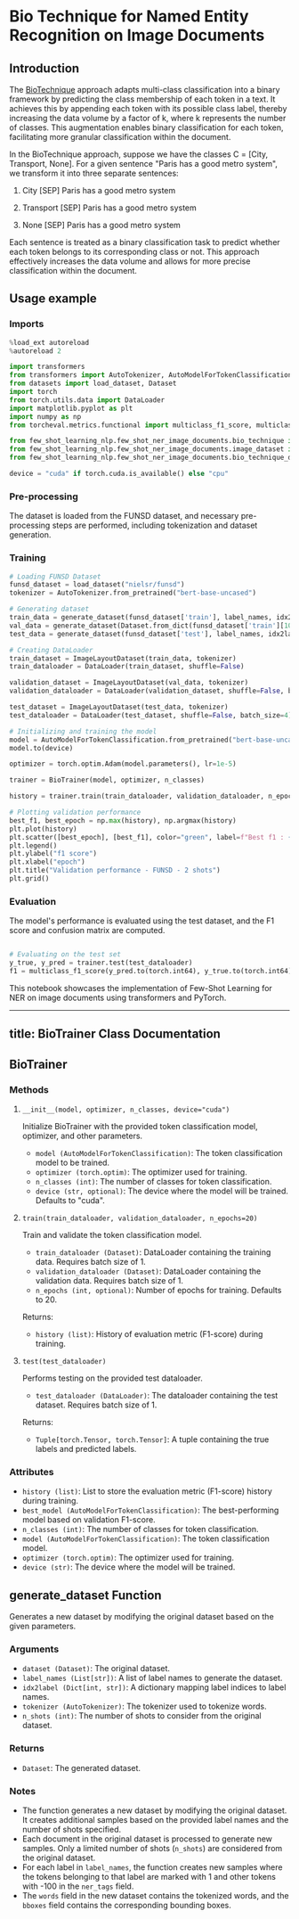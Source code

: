 
# Bio Technique for Named Entity Recognition on Image Documents

## Introduction

The [BioTechnique](https://arxiv.org/abs/2305.04928) approach adapts multi-class classification into a binary framework by predicting the class membership of each token in a text. It achieves this by appending each token with its possible class label, thereby increasing the data volume by a factor of k, where k represents the number of classes. This augmentation enables binary classification for each token, facilitating more granular classification within the document.

In the BioTechnique approach, suppose we have the classes C = [City, Transport, None]. For a given sentence "Paris has a good metro system", we transform it into three separate sentences:

1. City [SEP] Paris has a good metro system

2. Transport [SEP] Paris has a good metro system

3. None [SEP] Paris has a good metro system

Each sentence is treated as a binary classification task to predict whether each token belongs to its corresponding class or not. This approach effectively increases the data volume and allows for more precise classification within the document.

## Usage example

### Imports

```python
%load_ext autoreload
%autoreload 2

import transformers
from transformers import AutoTokenizer, AutoModelForTokenClassification
from datasets import load_dataset, Dataset
import torch
from torch.utils.data import DataLoader
import matplotlib.pyplot as plt
import numpy as np
from torcheval.metrics.functional import multiclass_f1_score, multiclass_confusion_matrix, binary_f1_score

from few_shot_learning_nlp.few_shot_ner_image_documents.bio_technique import BioTrainer
from few_shot_learning_nlp.few_shot_ner_image_documents.image_dataset import ImageLayoutDataset
from few_shot_learning_nlp.few_shot_ner_image_documents.bio_technique_dataset import generate_dataset

device = "cuda" if torch.cuda.is_available() else "cpu"
```

### Pre-processing

The dataset is loaded from the FUNSD dataset, and necessary pre-processing steps are performed, including tokenization and dataset generation.

### Training

```python
# Loading FUNSD Dataset
funsd_dataset = load_dataset("nielsr/funsd")
tokenizer = AutoTokenizer.from_pretrained("bert-base-uncased")

# Generating dataset
train_data = generate_dataset(funsd_dataset['train'], label_names, idx2label, tokenizer, n_shots=2)
val_data = generate_dataset(Dataset.from_dict(funsd_dataset['train'][10:]), label_names, idx2label, tokenizer, n_shots=50)
test_data = generate_dataset(funsd_dataset['test'], label_names, idx2label, tokenizer, n_shots=np.inf)

# Creating DataLoader
train_dataset = ImageLayoutDataset(train_data, tokenizer)
train_dataloader = DataLoader(train_dataset, shuffle=False)

validation_dataset = ImageLayoutDataset(val_data, tokenizer)
validation_dataloader = DataLoader(validation_dataset, shuffle=False, batch_size=4)

test_dataset = ImageLayoutDataset(test_data, tokenizer)
test_dataloader = DataLoader(test_dataset, shuffle=False, batch_size=4)

# Initializing and training the model
model = AutoModelForTokenClassification.from_pretrained("bert-base-uncased", num_labels=2)
model.to(device)

optimizer = torch.optim.Adam(model.parameters(), lr=1e-5)

trainer = BioTrainer(model, optimizer, n_classes)

history = trainer.train(train_dataloader, validation_dataloader, n_epochs=100)

# Plotting validation performance
best_f1, best_epoch = np.max(history), np.argmax(history)
plt.plot(history)
plt.scatter([best_epoch], [best_f1], color="green", label=f"Best f1 : {round(best_f1,3)}")
plt.legend()
plt.ylabel("f1 score")
plt.xlabel("epoch")
plt.title("Validation performance - FUNSD - 2 shots")
plt.grid()

```

### Evaluation

The model's performance is evaluated using the test dataset, and the F1 score and confusion matrix are computed.

```python

# Evaluating on the test set
y_true, y_pred = trainer.test(test_dataloader)
f1 = multiclass_f1_score(y_pred.to(torch.int64), y_true.to(torch.int64), num_classes=n_classes)
```

This notebook showcases the implementation of Few-Shot Learning for NER on image documents using transformers and PyTorch.

---
title: BioTrainer Class Documentation
---

## BioTrainer

### Methods

1. `__init__(model, optimizer, n_classes, device="cuda")`

    Initialize BioTrainer with the provided token classification model, optimizer, and other parameters.

    - `model (AutoModelForTokenClassification)`: The token classification model to be trained.
    - `optimizer (torch.optim)`: The optimizer used for training.
    - `n_classes (int)`: The number of classes for token classification.
    - `device (str, optional)`: The device where the model will be trained. Defaults to "cuda".

2. `train(train_dataloader, validation_dataloader, n_epochs=20)`

    Train and validate the token classification model.

    - `train_dataloader (Dataset)`: DataLoader containing the training data. Requires batch size of 1.
    - `validation_dataloader (Dataset)`: DataLoader containing the validation data. Requires batch size of 1.
    - `n_epochs (int, optional)`: Number of epochs for training. Defaults to 20.

    Returns:
    - `history (list)`: History of evaluation metric (F1-score) during training.

3. `test(test_dataloader)`

    Performs testing on the provided test dataloader.

    - `test_dataloader (DataLoader)`: The dataloader containing the test dataset. Requires batch size of 1.

    Returns:
    - `Tuple[torch.Tensor, torch.Tensor]`: A tuple containing the true labels and predicted labels.

### Attributes

- `history (list)`: List to store the evaluation metric (F1-score) history during training.
- `best_model (AutoModelForTokenClassification)`: The best-performing model based on validation F1-score.
- `n_classes (int)`: The number of classes for token classification.
- `model (AutoModelForTokenClassification)`: The token classification model.
- `optimizer (torch.optim)`: The optimizer used for training.
- `device (str)`: The device where the model will be trained.

## generate_dataset Function

Generates a new dataset by modifying the original dataset based on the given parameters.

### Arguments

- `dataset (Dataset)`: The original dataset.
- `label_names (List[str])`: A list of label names to generate the dataset.
- `idx2label (Dict[int, str])`: A dictionary mapping label indices to label names.
- `tokenizer (AutoTokenizer)`: The tokenizer used to tokenize words.
- `n_shots (int)`: The number of shots to consider from the original dataset.

### Returns

- `Dataset`: The generated dataset.

### Notes

- The function generates a new dataset by modifying the original dataset. It creates additional samples based on the provided label names and the number of shots specified.
- Each document in the original dataset is processed to generate new samples. Only a limited number of shots (`n_shots`) are considered from the original dataset.
- For each label in `label_names`, the function creates new samples where the tokens belonging to that label are marked with 1 and other tokens with -100 in the `ner_tags` field.
- The `words` field in the new dataset contains the tokenized words, and the `bboxes` field contains the corresponding bounding boxes.
